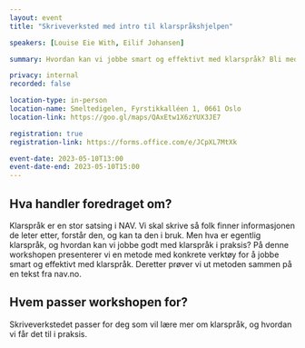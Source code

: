 ```yaml
---
layout: event
title: "Skriveverksted med intro til klarspråkshjelpen"

speakers: [Louise Eie With, Eilif Johansen]

summary: Hvordan kan vi jobbe smart og effektivt med klarspråk? Bli med på praktisk skriveverksted.

privacy: internal
recorded: false

location-type: in-person
location-name: Smeltedigelen, Fyrstikkalléen 1, 0661 Oslo
location-link: https://goo.gl/maps/QAxEtw1X6zYUX3JE7

registration: true
registration-link: https://forms.office.com/e/JCpXL7MtXk

event-date: 2023-05-10T13:00
event-date-end: 2023-05-10T15:00
---
```


## Hva handler foredraget om?
Klarspråk er en stor satsing i NAV. Vi skal skrive så folk finner informasjonen de leter etter, forstår den, og kan ta den i bruk. Men hva er egentlig klarspråk, og hvordan kan vi jobbe godt med klarspråk i praksis? På denne workshopen presenterer vi en metode med konkrete verktøy for å jobbe smart og effektivt med klarspråk. Deretter prøver vi ut metoden sammen på en tekst fra nav.no.

## Hvem passer workshopen for?
Skriveverkstedet passer for deg som vil lære mer om klarspråk, og hvordan vi får det til i praksis.
